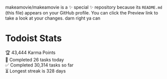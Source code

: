 makeamovie/makeamovie is a ✨ special ✨ repository because its `README.md` (this file) appears on your GitHub profile.
You can click the Preview link to take a look at your changes. darn right ya can

# Todoist Stats

<!-- TODO-IST:START -->
🏆  43,444 Karma Points           
🌸  Completed 26 tasks today           
✅  Completed 30,314 tasks so far           
⏳  Longest streak is 328 days
<!-- TODO-IST:END -->